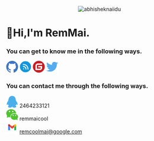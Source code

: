 <p align="center"> <img src="https://github-readme-stats.vercel.app/api?username=remmai" alt="abhisheknaiidu" />  

# 🥤Hi,I'm RemMai.
### You can get to know me in the following ways.


[![Github](./assets/github.png)](https://www.github.com/remmai) 
[![Cnblogs](./assets/cnblogs.png)](https://www.cnblogs.com/remmai)
[![Gitee](./assets/gitee.png)](https://gitee.com/remmai)
[![Gitee](./assets/twitter.png)](https://twitter.com/remmai7)

### You can contact me through the following ways.

[![Gitee](./assets/qq.png)](https://www.github.com/remmai) 2464233121 <br>
[![Gitee](./assets/wechat.png)](https://www.cnblogs.com/remmai) remmaicool <br>
![Gitee](./assets/gmail.png) remcoolmai@google.com <br>